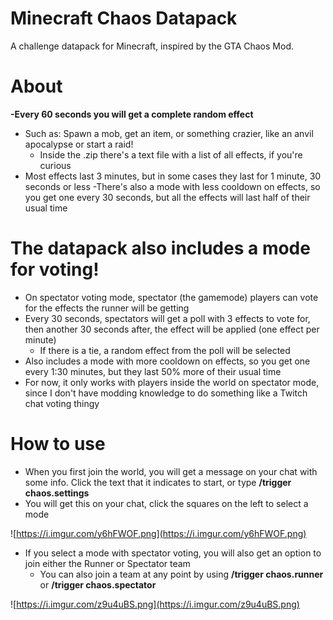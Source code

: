 # **Minecraft Chaos Datapack**

A challenge datapack for Minecraft, inspired by the GTA Chaos Mod.

# **About**
**-Every 60 seconds you will get a complete random effect**
  - Such as: Spawn a mob, get an item, or something crazier, like an anvil apocalypse or start a raid!
    - Inside the .zip there's a text file with a list of all effects, if you're curious
  - Most effects last 3 minutes, but in some cases they last for 1 minute, 30 seconds or less
    -There's also a mode with less cooldown on effects, so you get one every 30 seconds, but all the effects will last half of their usual time
    
# **The datapack also includes a mode for voting!**
  - On spectator voting mode, spectator (the gamemode) players can vote for the effects the runner will be getting
  - Every 30 seconds, spectators will get a poll with 3 effects to vote for, then another 30 seconds after, the effect will be applied (one effect per minute)
    - If there is a tie, a random effect from the poll will be selected
  - Also includes a mode with more cooldown on effects, so you get one every 1:30 minutes, but they last 50% more of their usual time
  - For now, it only works with players inside the world on spectator mode, since I don't have modding knowledge to do something like a Twitch chat voting thingy
  
  # **How to use**
  - When you first join the world, you will get a message on your chat with some info. Click the text that it indicates to start, or type **/trigger chaos.settings**
  - You will get this on your chat, click the squares on the left to select a mode
  
![https://i.imgur.com/y6hFWOF.png](https://i.imgur.com/y6hFWOF.png)
  
  - If you select a mode with spectator voting, you will also get an option to join either the Runner or Spectator team
    - You can also join a team at any point by using **/trigger chaos.runner** or **/trigger chaos.spectator**
   
![https://i.imgur.com/z9u4uBS.png](https://i.imgur.com/z9u4uBS.png)
